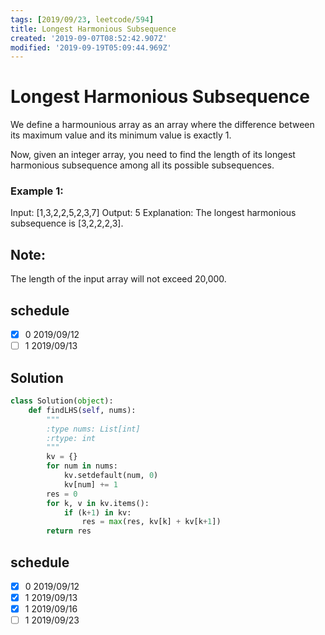 ```yaml
---
tags: [2019/09/23, leetcode/594]
title: Longest Harmonious Subsequence
created: '2019-09-07T08:52:42.907Z'
modified: '2019-09-19T05:09:44.969Z'
---
```


# Longest Harmonious Subsequence

We define a harmounious array as an array where the difference between its maximum value and its minimum value is exactly 1.

Now, given an integer array, you need to find the length of its longest harmonious subsequence among all its possible subsequences.

### Example 1:

Input: [1,3,2,2,5,2,3,7]
Output: 5
Explanation: The longest harmonious subsequence is [3,2,2,2,3].


## Note:
The length of the input array will not exceed 20,000.

## schedule

* [x] 0 2019/09/12
* [ ] 1 2019/09/13

## Solution

```python
class Solution(object):
    def findLHS(self, nums):
        """
        :type nums: List[int]
        :rtype: int
        """
        kv = {}
        for num in nums:
            kv.setdefault(num, 0)
            kv[num] += 1
        res = 0
        for k, v in kv.items():
            if (k+1) in kv:
                res = max(res, kv[k] + kv[k+1])
        return res

```

## schedule

* [x] 0 2019/09/12
* [x] 1 2019/09/13
* [x] 1 2019/09/16
* [ ] 1 2019/09/23
